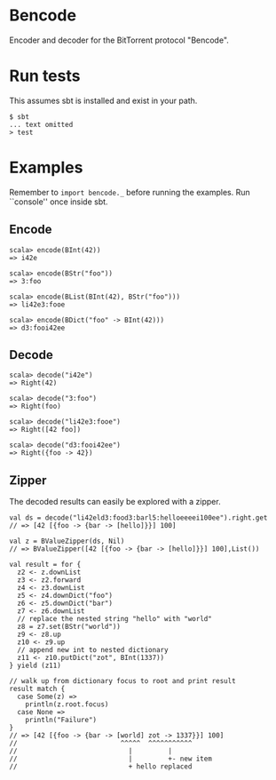 # Bencode
Encoder and decoder for the BitTorrent protocol "Bencode".

# Run tests
This assumes sbt is installed and exist in your path.

    $ sbt
    ... text omitted
    > test

# Examples
Remember to ``import bencode._`` before running the examples. Run ``console''
once inside sbt.

## Encode

    scala> encode(BInt(42))
    => i42e

    scala> encode(BStr("foo"))
    => 3:foo

    scala> encode(BList(BInt(42), BStr("foo")))
    => li42e3:fooe

    scala> encode(BDict("foo" -> BInt(42)))
    => d3:fooi42ee

## Decode

    scala> decode("i42e")
    => Right(42)

    scala> decode("3:foo")
    => Right(foo)

    scala> decode("li42e3:fooe")
    => Right([42 foo])

    scala> decode("d3:fooi42ee")
    => Right({foo -> 42})

## Zipper
The decoded results can easily be explored with a zipper.

    val ds = decode("li42eld3:food3:barl5:helloeeeei100ee").right.get
    // => [42 [{foo -> {bar -> [hello]}}] 100]

    val z = BValueZipper(ds, Nil)
    // => BValueZipper([42 [{foo -> {bar -> [hello]}}] 100],List())

    val result = for {
      z2 <- z.downList
      z3 <- z2.forward
      z4 <- z3.downList
      z5 <- z4.downDict("foo")
      z6 <- z5.downDict("bar")
      z7 <- z6.downList
      // replace the nested string "hello" with "world"
      z8 = z7.set(BStr("world"))
      z9 <- z8.up
      z10 <- z9.up
      // append new int to nested dictionary
      z11 <- z10.putDict("zot", BInt(1337))
    } yield (z11)

    // walk up from dictionary focus to root and print result
    result match {
      case Some(z) =>
        println(z.root.focus)
      case None =>
        println("Failure")
    }
    // => [42 [{foo -> {bar -> [world] zot -> 1337}}] 100]
    //                          ^^^^^  ^^^^^^^^^^^
    //                            |         |
    //                            |         +- new item
    //                            + hello replaced
